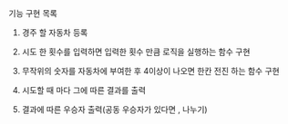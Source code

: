 기능 구현 목록

1. 경주 할 자동차 등록

2. 시도 한 횟수를 입력하면 입력한 횟수 만큼 로직을 실행하는 함수 구현

3. 무작위의 숫자를 자동차에 부여한 후 4이상이 나오면 한칸 전진 하는 함수 구현

4. 시도할 때 마다 그에 따른 결과를 출력

5. 결과에 따른 우승자 출력(공동 우승자가 있다면 , 나누기)
